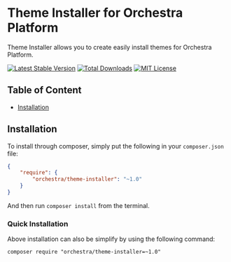 Theme Installer for Orchestra Platform
==============

Theme Installer allows you to create easily install themes for Orchestra Platform.

[![Latest Stable Version](https://img.shields.io/github/release/orchestral/theme-installer.svg?style=flat-square)](https://packagist.org/packages/orchestra/theme-installer)
[![Total Downloads](https://img.shields.io/packagist/dt/orchestra/theme-installer.svg?style=flat-square)](https://packagist.org/packages/orchestra/theme-installer)
[![MIT License](https://img.shields.io/packagist/l/orchestra/theme-installer.svg?style=flat-square)](https://packagist.org/packages/orchestra/theme-installer)

## Table of Content

* [Installation](#installation)

## Installation

To install through composer, simply put the following in your `composer.json` file:

```json
{
    "require": {
        "orchestra/theme-installer": "~1.0"
    }
}
```

And then run `composer install` from the terminal.

### Quick Installation

Above installation can also be simplify by using the following command:

    composer require "orchestra/theme-installer=~1.0"
